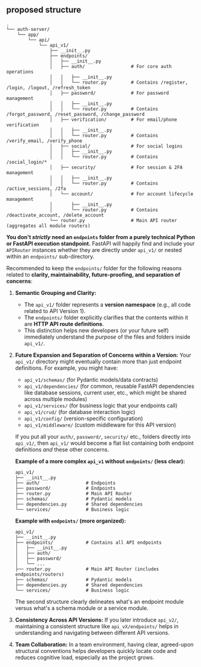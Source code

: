 ## proposed structure

```
.
└── auth-server/
    └── app/
        └── api/
            └── api_v1/
                ├── __init__.py
                ├── endpoints/
                │   ├── __init__.py
                │   ├── auth/                 # For core auth operations
                │   │   ├── __init__.py
                │   │   └── router.py         # Contains /register, /login, /logout, /refresh_token
                │   ├── password/             # For password management
                │   │   ├── __init__.py
                │   │   └── router.py         # Contains /forgot_password, /reset_password, /change_password
                │   ├── verification/         # For email/phone verification
                │   │   ├── __init__.py
                │   │   └── router.py         # Contains /verify_email, /verify_phone
                │   ├── social/               # For social logins
                │   │   ├── __init__.py
                │   │   └── router.py         # Contains /social_login/*
                │   ├── security/             # For session & 2FA management
                │   │   ├── __init__.py
                │   │   └── router.py         # Contains /active_sessions, /2fa
                │   └── account/              # For account lifecycle management
                │       ├── __init__.py
                │       └── router.py         # Contains /deactivate_account, /delete_account
                └── router.py                 # Main API router (aggregates all module routers)
```

**You don't _strictly_ need an `endpoints` folder from a purely technical Python or FastAPI execution standpoint.** FastAPI will happily find and include your `APIRouter` instances whether they are directly under `api_v1/` or nested within an `endpoints/` sub-directory.

Recommended to keep the `endpoints/` folder for the following reasons related to **clarity, maintainability, future-proofing, and separation of concerns**:

1.  **Semantic Grouping and Clarity:**

    - The `api_v1/` folder represents a **version namespace** (e.g., all code related to API Version 1).
    - The `endpoints/` folder explicitly clarifies that the contents within it are **HTTP API route definitions**.
    - This distinction helps new developers (or your future self) immediately understand the _purpose_ of the files and folders inside `api_v1/`.

2.  **Future Expansion and Separation of Concerns within a Version:**
    Your `api_v1/` directory might eventually contain more than just endpoint definitions. For example, you might have:

    - `api_v1/schemas/` (for Pydantic models/data contracts)
    - `api_v1/dependencies/` (for common, reusable FastAPI dependencies like database sessions, current user, etc., which might be shared across multiple modules)
    - `api_v1/services/` (for business logic that your endpoints call)
    - `api_v1/crud/` (for database interaction logic)
    - `api_v1/config/` (version-specific configuration)
    - `api_v1/middleware/` (custom middleware for this API version)

    If you put all your `auth/`, `password/`, `security/` etc., folders directly into `api_v1/`, then `api_v1/` would become a flat list containing both endpoint definitions _and_ these other concerns.

    **Example of a more complex `api_v1` without `endpoints/` (less clear):**

    ```
    api_v1/
    ├── __init__.py
    ├── auth/                 # Endpoints
    ├── password/             # Endpoints
    ├── router.py             # Main API Router
    ├── schemas/              # Pydantic models
    ├── dependencies.py       # Shared dependencies
    └── services/             # Business logic
    ```

    **Example with `endpoints/` (more organized):**

    ```
    api_v1/
    ├── __init__.py
    ├── endpoints/            # Contains all API endpoints
    │   ├── __init__.py
    │   ├── auth/
    │   ├── password/
    │   └── ...
    ├── router.py             # Main API Router (includes endpoints/routers)
    ├── schemas/              # Pydantic models
    ├── dependencies.py       # Shared dependencies
    └── services/             # Business logic
    ```

    The second structure clearly delineates what's an endpoint module versus what's a schema module or a service module.

3.  **Consistency Across API Versions:**
    If you later introduce `api_v2/`, maintaining a consistent structure like `api_vX/endpoints/` helps in understanding and navigating between different API versions.

4.  **Team Collaboration:**
    In a team environment, having clear, agreed-upon structural conventions helps developers quickly locate code and reduces cognitive load, especially as the project grows.
